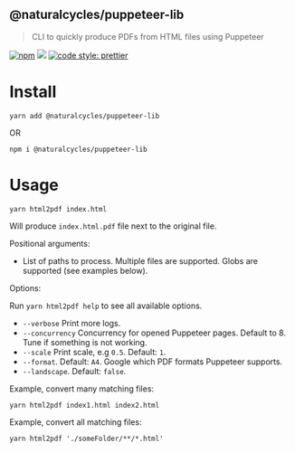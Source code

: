 ## @naturalcycles/puppeteer-lib

> CLI to quickly produce PDFs from HTML files using Puppeteer

[![npm](https://img.shields.io/npm/v/@naturalcycles/puppeteer-lib/latest.svg)](https://www.npmjs.com/package/@naturalcycles/puppeteer-lib)
[![](https://circleci.com/gh/NaturalCycles/puppeteer-lib.svg?style=shield&circle-token=123)](https://circleci.com/gh/NaturalCycles/puppeteer-lib)
[![code style: prettier](https://img.shields.io/badge/code_style-prettier-ff69b4.svg?style=flat-square)](https://github.com/prettier/prettier)

# Install

    yarn add @naturalcycles/puppeteer-lib

OR

    npm i @naturalcycles/puppeteer-lib

# Usage

    yarn html2pdf index.html

Will produce `index.html.pdf` file next to the original file.

Positional arguments:

- List of paths to process. Multiple files are supported. Globs are supported (see examples below).

Options:

Run `yarn html2pdf help` to see all available options.

- `--verbose` Print more logs.
- `--concurrency` Concurrency for opened Puppeteer pages. Default to 8. Tune if something is not
  working.
- `--scale` Print scale, e.g `0.5`. Default: `1`.
- `--format`. Default: `A4`. Google which PDF formats Puppeteer supports.
- `--landscape`. Default: `false`.

Example, convert many matching files:

    yarn html2pdf index1.html index2.html

Example, convert all matching files:

    yarn html2pdf './someFolder/**/*.html'

